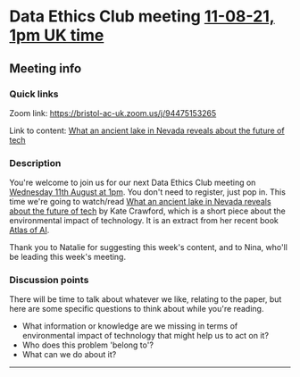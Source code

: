 # Data Ethics Club meeting [11-08-21, 1pm UK time](https://www.timeanddate.com/worldclock/fixedtime.html?msg=Data+Ethics+Club+-+What+an+ancient+lake+in+Nevada+reveals+about+the+future+of+tech&iso=20210811T13&p1=299&ah=1)

<!-- 
TODO:
- [ ] Change to a new branch (DD-MM-YY_meeting)
- [ ] Copy this template to meetings/YEAR/DD-MM-YY_meeting.md (put in actual year + date)
- [ ] Put in the Event time on: https://www.timeanddate.com/worldclock/fixedform.html and copy result to LINK-TO-TIMEDATE
- [ ] Change all ALL-CAPS placeholders in this form
- [ ] Add link to the new file in meetings.md
- [ ] Update the next-meeting.md file
- [ ] Pull request!
- [ ] Create or edit the calendar invite to copy and paste this info over and send it/send an update.
- [ ] Maybe tweet it? #DataEthicsClub @jgiBristol

Repeat meeting link is currently: 


Usual time 13:00-14:00
-->
## Meeting info

### Quick links

Zoom link: https://bristol-ac-uk.zoom.us/j/94475153265

Link to content: [What an ancient lake in Nevada reveals about the future of tech](https://www.fastcompany.com/90618225/what-an-ancient-lake-in-nevada-reveals-about-the-future-of-tech)

### Description
You're welcome to join us for our next Data Ethics Club meeting on [Wednesday 11th August at 1pm](LINK-TO-TIMEDATE). You don't need to register, just pop in. This time we're going to watch/read [What an ancient lake in Nevada reveals about the future of tech](https://www.fastcompany.com/90618225/what-an-ancient-lake-in-nevada-reveals-about-the-future-of-tech) by Kate Crawford, which is a short piece about the environmental impact of technology. It is an extract from her recent book [Atlas of AI](https://yalebooks.yale.edu/book/9780300209570/atlas-ai).

Thank you to Natalie for suggesting this week's content, and to Nina, who'll be leading this week's meeting.

### Discussion points

There will be time to talk about whatever we like, relating to the paper, but here are some specific questions to think about while you're reading.
- What information or knowledge are we missing in terms of environmental impact of technology that might help us to act on it? 
- Who does this problem 'belong to'? 
- What can we do about it? 

---

<!--

## Meeting notes

### Who came
Number of people:

### What did we think?
Notes here!
Shall we email the author? If so, who'll send the email?

-->
